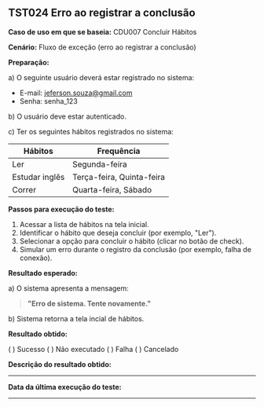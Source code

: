 ## TST024 Erro ao registrar a conclusão

**Caso de uso em que se baseia:** CDU007 Concluir Hábitos   

**Cenário:** Fluxo de exceção (erro ao registrar a conclusão) 

**Preparação:** 

a) O seguinte usuário deverá estar registrado no sistema:

* E-mail: jeferson.souza@gmail.com
* Senha: senha_123

b) O usuário deve estar autenticado.

c) Ter os seguintes hábitos registrados no sistema: 

| Hábitos | Frequência |
|-------- | -----------|
|Ler      | Segunda-feira|
|Estudar inglês| Terça-feira, Quinta-feira|
|Correr| Quarta-feira, Sábado|

**Passos para execução do teste:**

1. Acessar a lista de hábitos na tela inicial.
2. Identificar o hábito que deseja concluir (por exemplo, "Ler").
3. Selecionar a opção para concluir o hábito (clicar no botão de check).
4. Simular um erro durante o registro da conclusão (por exemplo, falha de conexão).

**Resultado esperado:**

a) O sistema apresenta a mensagem:
>**"Erro de sistema. Tente novamente."**

b) Sistema retorna a tela incial de hábitos.

**Resultado obtido:**

( ) Sucesso
( ) Não executado
( ) Falha
( ) Cancelado

**Descrição do resultado obtido:**
___

**Data da última execução do teste:**
___